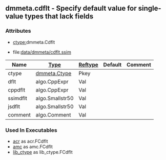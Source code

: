 ## dmmeta.cdflt - Specify default value for single-value types that lack fields


### Attributes
<a href="#attributes"></a>
* [ctype:](/txt/ssimdb/dmmeta/ctype.md)dmmeta.Cdflt

* file:[data/dmmeta/cdflt.ssim](/data/dmmeta/cdflt.ssim)

|Name|[Type](/txt/ssimdb/dmmeta/ctype.md)|[Reftype](/txt/ssimdb/dmmeta/reftype.md)|Default|Comment|
|---|---|---|---|---|
|ctype|[dmmeta.Ctype](/txt/ssimdb/dmmeta/ctype.md)|Pkey|
|dflt|algo.CppExpr|Val|
|cppdflt|algo.CppExpr|Val|
|ssimdflt|algo.Smallstr50|Val|
|jsdflt|algo.Smallstr50|Val|
|comment|algo.Comment|Val|

### Used In Executables
<a href="#used-in-executables"></a>
* [acr](/txt/exe/acr/README.md) as acr.FCdflt
* [amc](/txt/exe/amc/README.md) as amc.FCdflt
* [lib_ctype](/txt/lib/lib_ctype/README.md) as lib_ctype.FCdflt


